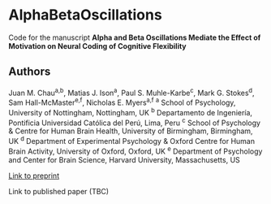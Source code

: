 # AlphaBetaOscillations

Code for the manuscript **Alpha and Beta Oscillations Mediate the Effect of Motivation on Neural Coding of Cognitive Flexibility**

## Authors

Juan M. Chau<sup>a,b</sup>, Matias J. Ison<sup>a</sup>, Paul S. Muhle-Karbe<sup>c</sup>, Mark G. Stokes<sup>d</sup>, Sam Hall-McMaster<sup>e,f</sup>, Nicholas E. Myers<sup>a,f</sup>
<sup>a</sup> School of Psychology, University of Nottingham, Nottingham, UK
<sup>b</sup> Departamento de Ingeniería, Pontificia Universidad Católica del Perú, Lima, Peru
<sup>c</sup> School of Psychology & Centre for Human Brain Health, University of Birmingham, Birmingham, UK
<sup>d</sup> Department of Experimental Psychology & Oxford Centre for Human Brain Activity, University of Oxford, Oxford, UK
<sup>e</sup> Department of Psychology and Center for Brain Science, Harvard University, Massachusetts, US

[Link to preprint](https://www.biorxiv.org/content/10.1101/2025.03.11.642697v1)

Link to published paper (TBC)
